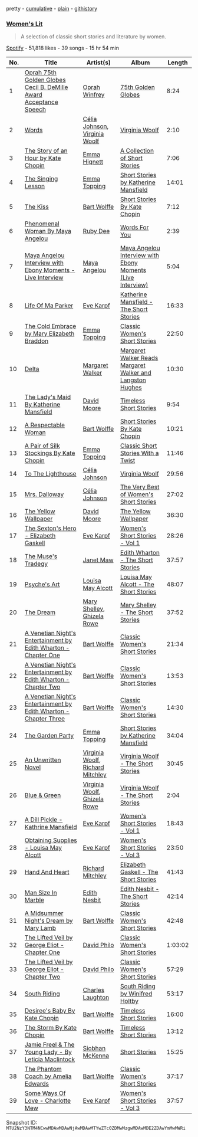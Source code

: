 pretty - [cumulative](/playlists/cumulative/37i9dQZF1DX5nERjWj1zmg.md) - [plain](/playlists/plain/37i9dQZF1DX5nERjWj1zmg) - [githistory](https://github.githistory.xyz/mackorone/spotify-playlist-archive/blob/main/playlists/plain/37i9dQZF1DX5nERjWj1zmg)

### [Women's Lit](https://open.spotify.com/playlist/37i9dQZF1DX5nERjWj1zmg)

> A selection of classic short stories and literature by women.

[Spotify](https://open.spotify.com/user/spotify) - 51,818 likes - 39 songs - 15 hr 54 min

| No. | Title | Artist(s) | Album | Length |
|---|---|---|---|---|
| 1 | [Oprah 75th Golden Globes Cecil B\. DeMille Award Acceptance Speech](https://open.spotify.com/track/1xGn1kNBQe21ZDBiQ8igBJ) | [Oprah Winfrey](https://open.spotify.com/artist/1pzHHVOWwwvu4IPWVle6RW) | [75th Golden Globes](https://open.spotify.com/album/0qkgX98Mjgslj9ycSEh8Ed) | 8:24 |
| 2 | [Words](https://open.spotify.com/track/0bs7ac80wvpNTuifsEi8lU) | [Célia Johnson](https://open.spotify.com/artist/3PEsPL7wyGPLAP0dXZnIMk), [Virginia Woolf](https://open.spotify.com/artist/6BW96bn7aMQW9idufxJGF9) | [Virginia Woolf](https://open.spotify.com/album/3PEF8BFogIYrgjuamAMAs8) | 2:10 |
| 3 | [The Story of an Hour by Kate Chopin](https://open.spotify.com/track/6VBeeF9gLCnh8aZEM8OFY9) | [Emma Hignett](https://open.spotify.com/artist/2I31OmKUbh6WRIX3mG2KzN) | [A Collection of Short Stories](https://open.spotify.com/album/0rZVUz9yyb9oc829lwLRFT) | 7:06 |
| 4 | [The Singing Lesson](https://open.spotify.com/track/1qq4ztwAtrs6hw5y7VmyyZ) | [Emma Topping](https://open.spotify.com/artist/3s7FQVBFjzA2tABAaqPiYe) | [Short Stories by Katherine Mansfield](https://open.spotify.com/album/7w8QyXlIkGEqxZRN0DTu7W) | 14:01 |
| 5 | [The Kiss](https://open.spotify.com/track/3ZFrwTN1xxqm2sDrCPL4XS) | [Bart Wolffe](https://open.spotify.com/artist/7tP8iG479D2GhVmZ8jKjSk) | [Short Stories By Kate Chopin](https://open.spotify.com/album/68zDlynf8EAXHmdojVfYY1) | 7:12 |
| 6 | [Phenomenal Woman By Maya Angelou](https://open.spotify.com/track/45hRiC1zMG0mIjZX83JYdt) | [Ruby Dee](https://open.spotify.com/artist/4h3T07QIlR7ws1Kclf0x6A) | [Words For You](https://open.spotify.com/album/7MN6GoQ07ePSs74gVZwUVc) | 2:39 |
| 7 | [Maya Angelou Interview with Ebony Moments \- Live Interview](https://open.spotify.com/track/3i5P8iTZNBjoccQm5jljsp) | [Maya Angelou](https://open.spotify.com/artist/4YgS09y0GhtNSu2ZLruk89) | [Maya Angelou Interview with Ebony Moments \(Live Interview\)](https://open.spotify.com/album/0fEhPkcpzvV3QAxpGojyt4) | 5:04 |
| 8 | [Life Of Ma Parker](https://open.spotify.com/track/2z7r7P10KoqE1crJunbUhU) | [Eve Karpf](https://open.spotify.com/artist/5qBGuyitasg6iGuo3MUpR7) | [Katherine Mansfield \- The Short Stories](https://open.spotify.com/album/1tGxY749EIe8zP9B5t7uEr) | 16:33 |
| 9 | [The Cold Embrace by Mary Elizabeth Braddon](https://open.spotify.com/track/5aoOfnLITg0Z5Ko03rrReD) | [Emma Topping](https://open.spotify.com/artist/3s7FQVBFjzA2tABAaqPiYe) | [Classic Women's Short Stories](https://open.spotify.com/album/4cSujrriUyHiLyVv1mZcqg) | 22:50 |
| 10 | [Delta](https://open.spotify.com/track/1T67VbijAaGf19NFhnA5Je) | [Margaret Walker](https://open.spotify.com/artist/4H2657mM3Y4j6ITcmHOf21) | [Margaret Walker Reads Margaret Walker and Langston Hughes](https://open.spotify.com/album/0mZUbPxXn3Zio2nlQrVMEC) | 10:30 |
| 11 | [The Lady's Maid By Katherine Mansfield](https://open.spotify.com/track/6stJSTvSoRCKh4vmjBf9pl) | [David Moore](https://open.spotify.com/artist/1w50KY0tLIblQTpeGbyYYE) | [Timeless Short Stories](https://open.spotify.com/album/0ZFNnNLuB2zqa74KjTAHwk) | 9:54 |
| 12 | [A Respectable Woman](https://open.spotify.com/track/1UqwiOtuiDB7It0gpgnHY3) | [Bart Wolffe](https://open.spotify.com/artist/7tP8iG479D2GhVmZ8jKjSk) | [Short Stories By Kate Chopin](https://open.spotify.com/album/68zDlynf8EAXHmdojVfYY1) | 10:21 |
| 13 | [A Pair of Silk Stockings By Kate Chopin](https://open.spotify.com/track/4Uy7a8FIQFgfQTSvg7Zzzh) | [Emma Topping](https://open.spotify.com/artist/3s7FQVBFjzA2tABAaqPiYe) | [Classic Short Stories With a Twist](https://open.spotify.com/album/0oCi8miXCt7z4DeY5Mw2i5) | 11:46 |
| 14 | [To The Lighthouse](https://open.spotify.com/track/6BON1U6eUmVnKypcA01EMT) | [Célia Johnson](https://open.spotify.com/artist/3PEsPL7wyGPLAP0dXZnIMk) | [Virginia Woolf](https://open.spotify.com/album/3PEF8BFogIYrgjuamAMAs8) | 29:56 |
| 15 | [Mrs\. Dalloway](https://open.spotify.com/track/1k9LeLAzVmUwluAvL7C10F) | [Célia Johnson](https://open.spotify.com/artist/3PEsPL7wyGPLAP0dXZnIMk) | [The Very Best of Women's Short Stories](https://open.spotify.com/album/4A7L0QE2nsIpbNKl6Fw1VY) | 27:02 |
| 16 | [The Yellow Wallpaper](https://open.spotify.com/track/4macfFatbEEGgZHWRAXyL1) | [David Moore](https://open.spotify.com/artist/1w50KY0tLIblQTpeGbyYYE) | [The Yellow Wallpaper](https://open.spotify.com/album/7500P4Mgk6chPJxC7Hu60f) | 36:30 |
| 17 | [The Sexton's Hero \- Elizabeth Gaskell](https://open.spotify.com/track/5ff6BedQUIPV7iB7bvi1Y3) | [Eve Karpf](https://open.spotify.com/artist/5qBGuyitasg6iGuo3MUpR7) | [Women's Short Stories \- Vol 1](https://open.spotify.com/album/1ojXJySkYMfqUSbYzArl5a) | 28:26 |
| 18 | [The Muse's Tradegy](https://open.spotify.com/track/34ZaS7Z81gZwVQdGDHIyem) | [Janet Maw](https://open.spotify.com/artist/13CEmnet0cV8RtoY1NxrXi) | [Edith Wharton \- The Short Stories](https://open.spotify.com/album/1JxHF93slNIlZe8mY8vuBo) | 37:57 |
| 19 | [Psyche's Art](https://open.spotify.com/track/6eeM6OklGEcRXxqw4jXd3s) | [Louisa May Alcott](https://open.spotify.com/artist/2nrOwOfPi788ITVo9RGiCX) | [Louisa May Alcott \- The Short Stories](https://open.spotify.com/album/4Wg4ikJDpFZW4psNNAyPl0) | 48:07 |
| 20 | [The Dream](https://open.spotify.com/track/6BJUdDgmpwHvAMVKAjOFYc) | [Mary Shelley](https://open.spotify.com/artist/6BsAGrET0hgt9jFafbP4Om), [Ghizela Rowe](https://open.spotify.com/artist/7CqQscIWxpvzFNI3TtaDHJ) | [Mary Shelley \- The Short Stories](https://open.spotify.com/album/4qSj97JRDm6fSPlcbmIPlf) | 37:52 |
| 21 | [A Venetian Night's Entertainment by Edith Wharton \- Chapter One](https://open.spotify.com/track/2iMqz7IeQHfh7IdWk1BU2O) | [Bart Wolffe](https://open.spotify.com/artist/7tP8iG479D2GhVmZ8jKjSk) | [Classic Women's Short Stories](https://open.spotify.com/album/4cSujrriUyHiLyVv1mZcqg) | 21:34 |
| 22 | [A Venetian Night's Entertainment by Edith Wharton \- Chapter Two](https://open.spotify.com/track/3Bu3feY34uOwAUAEB45CUb) | [Bart Wolffe](https://open.spotify.com/artist/7tP8iG479D2GhVmZ8jKjSk) | [Classic Women's Short Stories](https://open.spotify.com/album/4cSujrriUyHiLyVv1mZcqg) | 13:53 |
| 23 | [A Venetian Night's Entertainment by Edith Wharton \- Chapter Three](https://open.spotify.com/track/086uC54LQ2XSOq2BNnixhT) | [Bart Wolffe](https://open.spotify.com/artist/7tP8iG479D2GhVmZ8jKjSk) | [Classic Women's Short Stories](https://open.spotify.com/album/4cSujrriUyHiLyVv1mZcqg) | 14:30 |
| 24 | [The Garden Party](https://open.spotify.com/track/2jEZoq9bwKr7h1tygPOFGP) | [Emma Topping](https://open.spotify.com/artist/3s7FQVBFjzA2tABAaqPiYe) | [Short Stories by Katherine Mansfield](https://open.spotify.com/album/7w8QyXlIkGEqxZRN0DTu7W) | 34:04 |
| 25 | [An Unwritten Novel](https://open.spotify.com/track/6P0LHgfPUolusqZWRtTvu4) | [Virginia Woolf](https://open.spotify.com/artist/6BW96bn7aMQW9idufxJGF9), [Richard Mitchley](https://open.spotify.com/artist/7M1yWBfWH7ssn0t018BLvC) | [Virginia Woolf \- The Short Stories](https://open.spotify.com/album/42hPC8K7XSbDM5or0JHgkM) | 30:45 |
| 26 | [Blue & Green](https://open.spotify.com/track/7zxYEpPy4av7DA0jEgmHde) | [Virginia Woolf](https://open.spotify.com/artist/6BW96bn7aMQW9idufxJGF9), [Ghizela Rowe](https://open.spotify.com/artist/7CqQscIWxpvzFNI3TtaDHJ) | [Virginia Woolf \- The Short Stories](https://open.spotify.com/album/42hPC8K7XSbDM5or0JHgkM) | 2:04 |
| 27 | [A Dill Pickle \- Kathrine Mansfield](https://open.spotify.com/track/1mte1McGLpKjgd2XDWXvKx) | [Eve Karpf](https://open.spotify.com/artist/5qBGuyitasg6iGuo3MUpR7) | [Women's Short Stories \- Vol 1](https://open.spotify.com/album/1ojXJySkYMfqUSbYzArl5a) | 18:43 |
| 28 | [Obtaining Supplies \- Louisa May Alcott](https://open.spotify.com/track/0j5YeotbfUFpLyHg7vu3Il) | [Eve Karpf](https://open.spotify.com/artist/5qBGuyitasg6iGuo3MUpR7) | [Women's Short Stories \- Vol 3](https://open.spotify.com/album/00e4kDdD4K8YoyUixACQdC) | 23:50 |
| 29 | [Hand And Heart](https://open.spotify.com/track/0XXGzAui5eiXrTpKKgaONU) | [Richard Mitchley](https://open.spotify.com/artist/7M1yWBfWH7ssn0t018BLvC) | [Elizabeth Gaskell \- The Short Stories](https://open.spotify.com/album/0lQ7ipCjhwcVFyudIGoaLb) | 41:43 |
| 30 | [Man Size In Marble](https://open.spotify.com/track/74JIgXP8x3TlPkj8tCfnHG) | [Edith Nesbit](https://open.spotify.com/artist/3lQxoOegeJWXxVPlbCrjrz) | [Edith Nesbit \- The Short Stories](https://open.spotify.com/album/78DKhcHdkVNwtnzTtUwru5) | 42:14 |
| 31 | [A Midsummer Night's Dream by Mary Lamb](https://open.spotify.com/track/18i5tc7KHCJyfFp7IlQrKg) | [Bart Wolffe](https://open.spotify.com/artist/7tP8iG479D2GhVmZ8jKjSk) | [Classic Women's Short Stories](https://open.spotify.com/album/4cSujrriUyHiLyVv1mZcqg) | 42:48 |
| 32 | [The Lifted Veil by George Eliot \- Chapter One](https://open.spotify.com/track/5XYDUX4DILiYKanYSOi18h) | [David Philo](https://open.spotify.com/artist/1PY6JcH5JwOahx9uVwGMgV) | [Classic Women's Short Stories](https://open.spotify.com/album/4cSujrriUyHiLyVv1mZcqg) | 1:03:02 |
| 33 | [The Lifted Veil by George Eliot \- Chapter Two](https://open.spotify.com/track/1WILdxbkJIOLwe1rzC1bm4) | [David Philo](https://open.spotify.com/artist/1PY6JcH5JwOahx9uVwGMgV) | [Classic Women's Short Stories](https://open.spotify.com/album/4cSujrriUyHiLyVv1mZcqg) | 57:29 |
| 34 | [South Riding](https://open.spotify.com/track/42GWoIbtf8X05PC5NgLMWJ) | [Charles Laughton](https://open.spotify.com/artist/74evDUMRVybeiMz6DJhSDs) | [South Riding by Winifred Holtby](https://open.spotify.com/album/1t6HoBmG4TEdPdXQ8H6ZSp) | 53:17 |
| 35 | [Desiree's Baby By Kate Chopin](https://open.spotify.com/track/0WjM1Vcl0TOQDXWKLq3vkE) | [Bart Wolffe](https://open.spotify.com/artist/7tP8iG479D2GhVmZ8jKjSk) | [Timeless Short Stories](https://open.spotify.com/album/0ZFNnNLuB2zqa74KjTAHwk) | 16:00 |
| 36 | [The Storm By Kate Chopin](https://open.spotify.com/track/7MCWxO1knxye25Q3zF8fzX) | [Bart Wolffe](https://open.spotify.com/artist/7tP8iG479D2GhVmZ8jKjSk) | [Timeless Short Stories](https://open.spotify.com/album/0ZFNnNLuB2zqa74KjTAHwk) | 13:12 |
| 37 | [Jamie Freel & The Young Lady \- By Leticia Maclintock](https://open.spotify.com/track/4NNHvgsMLwj2DBdp2a3ht4) | [Siobhan McKenna](https://open.spotify.com/artist/7yZVzjpziXqnNokrY4SM6A) | [Short Stories](https://open.spotify.com/album/5AVdl5FKD7L4n0Z8hLj4C4) | 15:25 |
| 38 | [The Phantom Coach by Amelia Edwards](https://open.spotify.com/track/63l4tBp35V4y5Hc7KCznSz) | [Bart Wolffe](https://open.spotify.com/artist/7tP8iG479D2GhVmZ8jKjSk) | [Classic Women's Short Stories](https://open.spotify.com/album/4cSujrriUyHiLyVv1mZcqg) | 37:17 |
| 39 | [Some Ways Of Love \- Charlotte Mew](https://open.spotify.com/track/1pqT8L4vh7S42CrhaerANp) | [Eve Karpf](https://open.spotify.com/artist/5qBGuyitasg6iGuo3MUpR7) | [Women's Short Stories \- Vol 3](https://open.spotify.com/album/00e4kDdD4K8YoyUixACQdC) | 37:57 |

Snapshot ID: `MTU2NzY3NTM4NCwwMDAwMDAwNjAwMDAwMTYwZTc0ZDMwMzgwMDAwMDE2ZDAwYmMwMWRi`